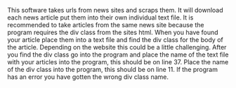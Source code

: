 This software takes urls from news sites and scraps them. It will download each news article put them into their own individual text file.
It is recommended to take articles from the same news site because the program requires the div class from the sites html.
When you have found your article place them into a text file and find the div class for the body of the article. Depending on the website this could be a little challenging.
After you find the div class go into the program and place the name of the text file with your articles into the program, this should be on line 37.
Place the name of the div class into the program, this should be on line 11.
If the program has an error you have gotten the wrong div class name.